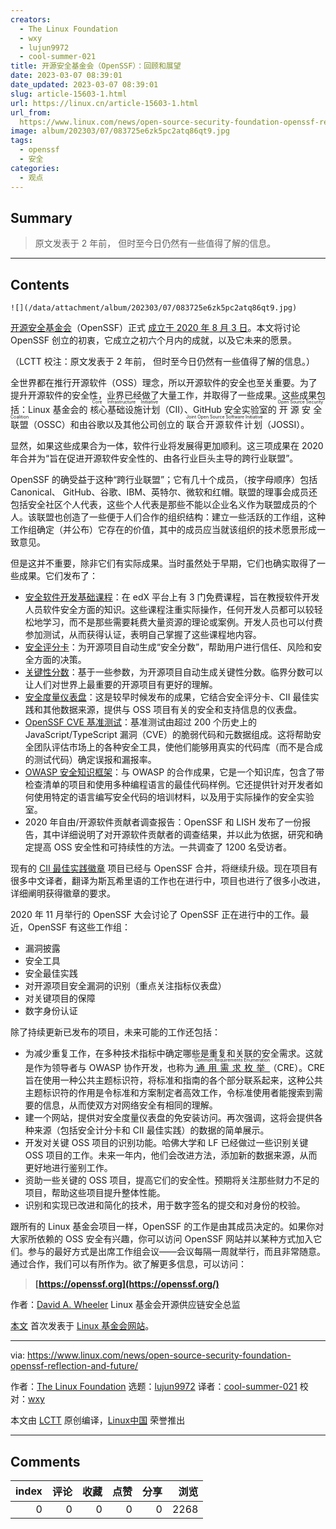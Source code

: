 ```yaml
---
creators:
  - The Linux Foundation
  - wxy
  - lujun9972
  - cool-summer-021
title: 开源安全基金会（OpenSSF）：回顾和展望
date: 2023-03-07 08:39:01
date_updated: 2023-03-07 08:39:01
slug: article-15603-1.html
url: https://linux.cn/article-15603-1.html
url_from: 
  https://www.linux.com/news/open-source-security-foundation-openssf-reflection-and-future/
image: album/202303/07/083725e6zk5pc2atq86qt9.jpg
tags:
  - openssf
  - 安全
categories:
  - 观点
---
```


## Summary

> 原文发表于 2 年前， 但时至今日仍然有一些值得了解的信息。

***

<!-- more -->

## Contents

`![](/data/attachment/album/202303/07/083725e6zk5pc2atq86qt9.jpg)`

[开源安全基金会](https://openssf.org/)（OpenSSF）正式 [成立于 2020 年 8 月 3 日](https://www.linuxfoundation.org/en/press-release/technology-and-enterprise-leaders-combine-efforts-to-improve-open-source-security/)。本文将讨论 OpenSSF 创立的初衷，它成立之初六个月内的成就，以及它未来的愿景。

（LCTT 校注：原文发表于 2 年前， 但时至今日仍然有一些值得了解的信息。）

全世界都在推行开源软件（OSS）理念，所以开源软件的安全也至关重要。为了提升开源软件的安全性，业界已经做了大量工作，并取得了一些成果。这些成果包括：Linux 基金会的 <ruby> 核心基础设施计划 <rt>  Core Infrastructure Initiative </rt></ruby>（CII）、GitHub 安全实验室的 <ruby> 开源安全联盟 <rt>  Open Source Security Coalition </rt></ruby>（OSSC）和由谷歌以及其他公司创立的 <ruby> 联合开源软件计划 <rt>  Joint Open Source Software Initiative </rt></ruby>（JOSSI）。

显然，如果这些成果合为一体，软件行业将发展得更加顺利。这三项成果在 2020 年合并为“旨在促进开源软件安全性的、由各行业巨头主导的跨行业联盟”。

OpenSSF 的确受益于这种“跨行业联盟”；它有几十个成员，（按字母顺序）包括 Canonical、 GitHub、谷歌、IBM、英特尔、微软和红帽。联盟的理事会成员还包括安全社区个人代表，这些个人代表是那些不能以企业名义作为联盟成员的个人。该联盟也创造了一些便于人们合作的组织结构：建立一些活跃的工作组，这种工作组确定（并公布）它存在的价值，其中的成员应当就该组织的技术愿景形成一致意见。

但是这并不重要，除非它们有实际成果。当时虽然处于早期，它们也确实取得了一些成果。它们发布了：

* [安全软件开发基础课程](https://openssf.org/blog/2020/10/29/announcing-secure-software-development-edx-course-sign-up-today/)：在 edX 平台上有 3 门免费课程，旨在教授软件开发人员软件安全方面的知识。这些课程注重实际操作，任何开发人员都可以较轻松地学习，而不是那些需要耗费大量资源的理论或案例。开发人员也可以付费参加测试，从而获得认证，表明自己掌握了这些课程地内容。
* [安全评分卡](https://openssf.org/blog/2020/11/06/security-scorecards-for-open-source-projects/)：为开源项目自动生成“安全分数”，帮助用户进行信任、风险和安全方面的决策。
* [关键性分数](https://github.com/ossf/criticality_score)：基于一些参数，为开源项目自动生成关键性分数。临界分数可以让人们对世界上最重要的开源项目有更好的理解。
* [安全度量仪表盘](https://github.com/ossf/Project-Security-Metrics)：这是较早时候发布的成果，它结合安全评分卡、CII 最佳实践和其他数据来源，提供与 OSS 项目有关的安全和支持信息的仪表盘。
* [OpenSSF CVE 基准测试](https://openssf.org/blog/2020/12/09/introducing-the-openssf-cve-benchmark/)：基准测试由超过 200 个历史上的 JavaScript/TypeScript 漏洞（CVE）的脆弱代码和元数据组成。这将帮助安全团队评估市场上的各种安全工具，使他们能够用真实的代码库（而不是合成的测试代码）确定误报和漏报率。
* [OWASP 安全知识框架](https://owasp.org/www-project-security-knowledge-framework/)：与 OWASP 的合作成果，它是一个知识库，包含了带检查清单的项目和使用多种编程语言的最佳代码样例。它还提供针对开发者如何使用特定的语言编写安全代码的培训材料，以及用于实际操作的安全实验室。
* 2020 年自由/开源软件贡献者调查报告：OpenSSF 和 LISH 发布了一份报告，其中详细说明了对开源软件贡献者的调查结果，并以此为依据，研究和确定提高 OSS 安全性和可持续性的方法。一共调查了 1200 名受访者。

现有的 [CII 最佳实践徽章](https://bestpractices.coreinfrastructure.org/) 项目已经与 OpenSSF 合并，将继续升级。现在项目有很多中文译者，翻译为斯瓦希里语的工作也在进行中，项目也进行了很多小改进，详细阐明获得徽章的要求。

2020 年 11 月举行的 OpenSSF 大会讨论了 OpenSSF 正在进行中的工作。最近，OpenSSF 有这些工作组：

* 漏洞披露
* 安全工具
* 安全最佳实践
* 对开源项目安全漏洞的识别（重点关注指标仪表盘）
* 对关键项目的保障
* 数字身份认证

除了持续更新已发布的项目，未来可能的工作还包括：

* 为减少重复工作，在多种技术指标中确定哪些是重复和关联的安全需求。这就是作为领导者与 OWASP 协作开发，也称为 <ruby> <a href="https://owasp.org/www-project-integration-standards/">  通用需求枚举 </a> <rt>  Common Requirements Enumeration </rt></ruby>（CRE）。CRE 旨在使用一种公共主题标识符，将标准和指南的各个部分联系起来，这种公共主题标识符的作用是令标准和方案制定者高效工作，令标准使用者能搜索到需要的信息，从而使双方对网络安全有相同的理解。
* 建一个网站，提供对安全度量仪表盘的免安装访问。再次强调，这将会提供各种来源（包括安全计分卡和 CII 最佳实践）的数据的简单展示。
* 开发对关键 OSS 项目的识别功能。哈佛大学和 LF 已经做过一些识别关键 OSS 项目的工作。未来一年内，他们会改进方法，添加新的数据来源，从而更好地进行鉴别工作。
* 资助一些关键的 OSS 项目，提高它们的安全性。预期将关注那些财力不足的项目，帮助这些项目提升整体性能。
* 识别和实现已改进和简化的技术，用于数字签名的提交和对身份的校验。

跟所有的 Linux 基金会项目一样，OpenSSF 的工作是由其成员决定的。如果你对大家所依赖的 OSS 安全有兴趣，你可以访问 OpenSSF 网站并以某种方式加入它们。参与的最好方式是出席工作组会议——会议每隔一周就举行，而且非常随意。通过合作，我们可以有所作为。欲了解更多信息，可以访问：

> 
> **[https://openssf.org](https://openssf.org/)**
> 
> 
> 

作者：[David A. Wheeler](mailto:dwheeler@linuxfoundation.org) Linux 基金会开源供应链安全总监

[本文](https://www.linuxfoundation.org/en/blog/openssf-reflection-and-future/) 首次发表于 [Linux 基金会网站](https://www.linuxfoundation.org/)。

---

via: <https://www.linux.com/news/open-source-security-foundation-openssf-reflection-and-future/>

作者：[The Linux Foundation](https://www.linuxfoundation.org/en/blog/openssf-reflection-and-future/) 选题：[lujun9972](https://github.com/lujun9972) 译者：[cool-summer-021](https://github.com/cool-summer-021) 校对：[wxy](https://github.com/wxy)

本文由 [LCTT](https://github.com/LCTT/TranslateProject) 原创编译，[Linux中国](https://linux.cn/) 荣誉推出

***

## Comments


|   index |   评论 |   收藏 |   点赞 |   分享 |   浏览 |
|--------:|-------:|-------:|-------:|-------:|-------:|
|       0 |      0 |      0 |      0 |      0 |   2268 |
